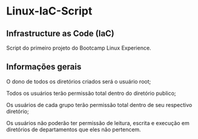# Linux-IaC-Script
## Infrastructure as Code (IaC)

Script do primeiro projeto do Bootcamp Linux Experience.

## Informações gerais
O dono de todos os diretórios criados será o usuário root;

Todos os usuários terão permissão total dentro do diretório publico;

Os usuários de cada grupo terão permissão total dentro de seu respectivo diretório;

Os usuários não poderão ter permissão de leitura, escrita e execução em diretórios de departamentos que eles não pertencem.
